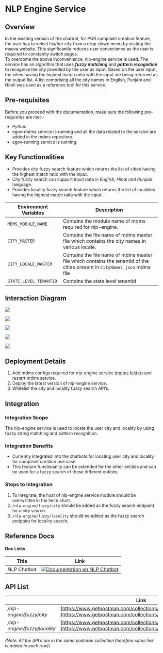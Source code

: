 # NLP Engine Service

## Overview

In the existing version of the chatbot, for PGR complaint creation feature, the user has to select his/her city from a drop-down menu by visiting the mseva website. This significantly reduces user convenience as the user is required to constantly switch pages.\
To overcome the above inconvenience, nlp-engine service is used. The service has an algorithm that uses _**fuzzy matching**_ and _**pattern recognition**_ to recognise the city provided by the user as input. Based on the user input, the cities having the highest match ratio with the input are being returned as the output list. A list comprising all the city names in English, Punjabi and Hindi was used as a reference tool for this service.

## Pre-requisites

Before you proceed with the documentation, make sure the following pre-requisites are met -

* _Python._
* egov-mdms service is running and all the data related to the service are added in the mdms repository.
* egov-running service is running.

## Key Functionalities

* Provides city fuzzy search feature which returns the list of cities having the highest match ratio with the input.
* City fuzzy search can support input data in _English, Hindi and Punjabi_ language.
* Provides locality fuzzy search feature which returns the list of localities having the highest match ratio with the input.

| **Environment Variables** | **Description**                                                                                                            |
| ------------------------- | -------------------------------------------------------------------------------------------------------------------------- |
| `MDMS_MODULE_NAME`        | Contains the module name of mdms required for nlp-engine.                                                                  |
| `CITY_MASTER`             | Contains the file name of mdms master file which contains the city names in various locale.                                |
| `CITY_LOCALE_MASTER`      | Contains the file name of mdms master file which contains the tenantid of the cities present in `CityNames.json` mdms file |
| `STATE_LEVEL_TENANTID`    | Contains the state level tenantid                                                                                          |

## Interaction Diagram

![](<../../../../.gitbook/assets/image (302).png>)

![](<../../../../.gitbook/assets/image (284).png>)

![](<../../../../.gitbook/assets/image (298).png>)

![](<../../../../.gitbook/assets/image (293).png>)

![](<../../../../.gitbook/assets/image (299).png>)

## Deployment Details

1. Add mdms configs required for nlp-engine service ([mdms folder](https://github.com/egovernments/egov-mdms-data/tree/QA/data/pb/Chatbot)) and restart mdms service.
2. Deploy the latest version of nlp-engine service.
3. Whitelist the city and locality fuzzy search API’s.

## Integration

### Integration Scope

The nlp-engine service is used to locate the user city and locality by using fuzzy string matching and pattern recognition.

### Integration Benefits

* Currently integrated into the chatbots for locating user city and locality for complaint creation use case.
* This feature functionality can be extended for the other entities and can be used for a fuzzy search of those different entities.

### Steps to Integration

1. To integrate, the host of nlp-engine service module should be overwritten in the helm chart.
2. `/nlp-engine/fuzzy/city` should be added as the fuzzy search endpoint for a city search.
3. `/nlp-engine/fuzzy/locality` should be added as the fuzzy search endpoint for locality search.

## Reference Docs

#### Doc Links <a href="#doc-links" id="doc-links"></a>

| **Title**   | **Link**                                                                                                                                                                                             |
| ----------- | ---------------------------------------------------------------------------------------------------------------------------------------------------------------------------------------------------- |
| NLP Chatbot | [![](https://ssl.gstatic.com/docs/documents/images/kix-favicon7.ico)Documentation on NLP Chatbot](https://docs.google.com/document/d/1Z3IgyjlZzAchlMPfURmUrgVfcSqU316R\_0Z6KNrRbLo/edit?usp=sharing) |

## API List

|                              | **Link**                                                                                                                   |
| ---------------------------- | -------------------------------------------------------------------------------------------------------------------------- |
|  _/nlp-engine/fuzzy/city_    | [https://www.getpostman.com/collections/9cd7600909d4ed16c173](https://www.getpostman.com/collections/9cd7600909d4ed16c173) |
| _/nlp-engine/fuzzy/locality_ | [https://www.getpostman.com/collections/9cd7600909d4ed16c173](https://www.getpostman.com/collections/9cd7600909d4ed16c173) |

&#x20;_(Note: All the API’s are in the same postman collection therefore same link is added in each row)_\




